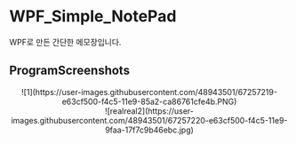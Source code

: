# WPF_Simple_NotePad
WPF로 만든 간단한 메모장입니다.

ProgramScreenshots
------------------

<center>![1](https://user-images.githubusercontent.com/48943501/67257219-e63cf500-f4c5-11e9-85a2-ca86761cfe4b.PNG)</center>
<center>![realreal2](https://user-images.githubusercontent.com/48943501/67257220-e63cf500-f4c5-11e9-9faa-17f7c9b46ebc.jpg)</center>
